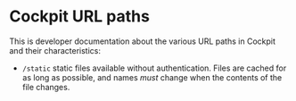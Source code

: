 
Cockpit URL paths
=================

This is developer documentation about the various URL paths in Cockpit
and their characteristics:

 * ```/static``` static files available without authentication. Files
   are cached for as long as possible, and names *must* change when the
   contents of the file changes.
